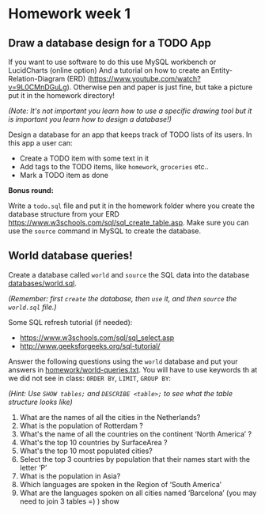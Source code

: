 # Homework week 1

## Draw a database design for a TODO App

If you want to use software to do this use MySQL workbench or LucidCharts
(online option)  And a tutorial on how to create an Entity-Relation-Diagram
(ERD) (<https://www.youtube.com/watch?v=9L0CMnDGuLg>). Otherwise pen and paper
is just fine, but take a picture put it in the homework directory! 

*(Note: It's not important you learn how to use a specific drawing tool but it
is important you learn how to design a database!)*

Design a database for an app that keeps track of TODO lists of its users. In
this app a user can:

- Create a TODO item with some text in it
- Add tags to the TODO items, like `homework`, `groceries` etc..
- Mark a TODO item as done

**Bonus round:**

Write a `todo.sql` file and put it in the homework folder where you create the
database structure from your ERD
<https://www.w3schools.com/sql/sql_create_table.asp>. Make sure you can use the
`source` command in MySQL to create the database.

## World database queries!

Create a database called `world` and `source` the SQL data into the database [databases/world.sql](databases/world.sql).

*(Remember: first `create` the database, then `use` it, and then `source` the `world.sql` file.)*

Some SQL refresh tutorial (if needed):

- <https://www.w3schools.com/sql/sql_select.asp>
- <http://www.geeksforgeeks.org/sql-tutorial/>

Answer the following questions using the `world` database and put your answers
in [homework/world-queries.txt](homework/world-queries.txt). You will have to
use keywords th at we did not see in class: `ORDER BY`, `LIMIT`, `GROUP BY`:

*(Hint: Use `SHOW tables;` and `DESCRIBE <table>;` to see what the table structure looks like)*

1. What are the names of all the cities in the Netherlands?
2. What is the population of Rotterdam ?
3. What's the name of all the countries on the continent ‘North America’ ? 
4. What's the top 10 countries by SurfaceArea ?
5. What's the top 10 most populated cities?
6. Select the top 3 countries by population that their names start with the letter ‘P’
7. What is the population in Asia?
8. Which languages are spoken in the Region of ‘South America’
9. What are the languages spoken on all cities named ‘Barcelona’ (you may need to join 3 tables =) )
show 